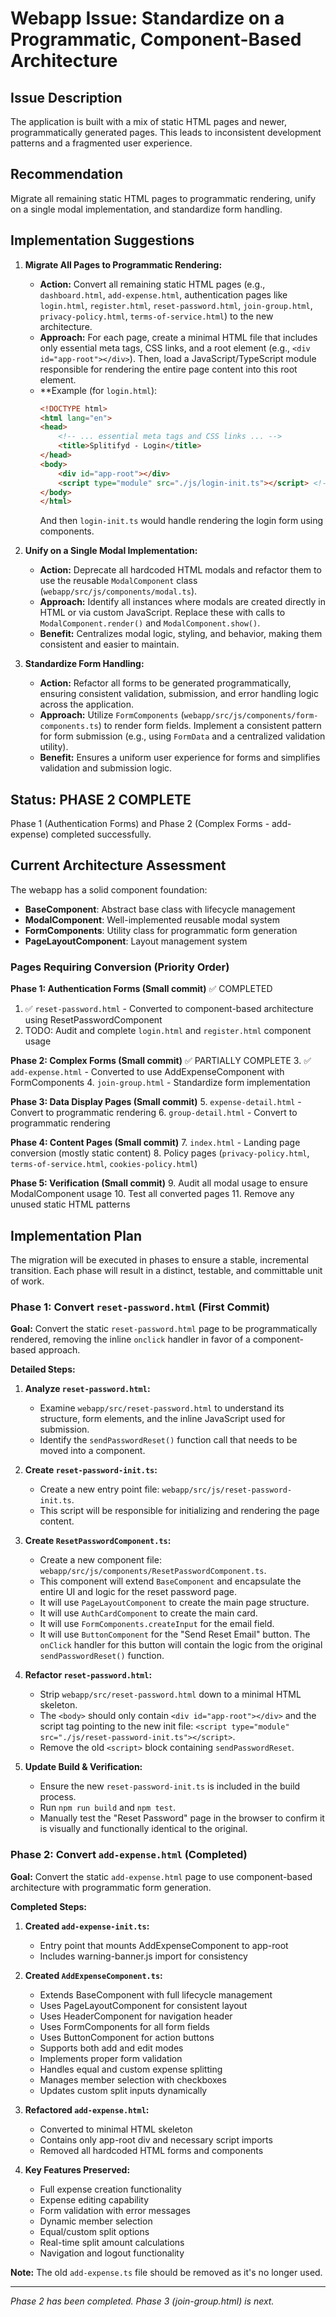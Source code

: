 # Webapp Issue: Standardize on a Programmatic, Component-Based Architecture

## Issue Description

The application is built with a mix of static HTML pages and newer, programmatically generated pages. This leads to inconsistent development patterns and a fragmented user experience.

## Recommendation

Migrate all remaining static HTML pages to programmatic rendering, unify on a single modal implementation, and standardize form handling.

## Implementation Suggestions

1.  **Migrate All Pages to Programmatic Rendering:**
    *   **Action:** Convert all remaining static HTML pages (e.g., `dashboard.html`, `add-expense.html`, authentication pages like `login.html`, `register.html`, `reset-password.html`, `join-group.html`, `privacy-policy.html`, `terms-of-service.html`) to the new architecture.
    *   **Approach:** For each page, create a minimal HTML file that includes only essential meta tags, CSS links, and a root element (e.g., `<div id="app-root"></div>`). Then, load a JavaScript/TypeScript module responsible for rendering the entire page content into this root element.
    *   **Example (for `login.html`):
        ```html
        <!DOCTYPE html>
        <html lang="en">
        <head>
            <!-- ... essential meta tags and CSS links ... -->
            <title>Splitifyd - Login</title>
        </head>
        <body>
            <div id="app-root"></div>
            <script type="module" src="./js/login-init.ts"></script> <!-- New entry point -->
        </body>
        </html>
        ```
        And then `login-init.ts` would handle rendering the login form using components.

2.  **Unify on a Single Modal Implementation:**
    *   **Action:** Deprecate all hardcoded HTML modals and refactor them to use the reusable `ModalComponent` class (`webapp/src/js/components/modal.ts`).
    *   **Approach:** Identify all instances where modals are created directly in HTML or via custom JavaScript. Replace these with calls to `ModalComponent.render()` and `ModalComponent.show()`.
    *   **Benefit:** Centralizes modal logic, styling, and behavior, making them consistent and easier to maintain.

3.  **Standardize Form Handling:**
    *   **Action:** Refactor all forms to be generated programmatically, ensuring consistent validation, submission, and error handling logic across the application.
    *   **Approach:** Utilize `FormComponents` (`webapp/src/js/components/form-components.ts`) to render form fields. Implement a consistent pattern for form submission (e.g., using `FormData` and a centralized validation utility).
    *   **Benefit:** Ensures a uniform user experience for forms and simplifies validation and submission logic.

## Status: PHASE 2 COMPLETE 
Phase 1 (Authentication Forms) and Phase 2 (Complex Forms - add-expense) completed successfully.

## Current Architecture Assessment

The webapp has a solid component foundation:
- **BaseComponent**: Abstract base class with lifecycle management
- **ModalComponent**: Well-implemented reusable modal system
- **FormComponents**: Utility class for programmatic form generation
- **PageLayoutComponent**: Layout management system

### Pages Requiring Conversion (Priority Order)

**Phase 1: Authentication Forms (Small commit)** ✅ COMPLETED
1. ✅ `reset-password.html` - Converted to component-based architecture using ResetPasswordComponent
2. TODO: Audit and complete `login.html` and `register.html` component usage

**Phase 2: Complex Forms (Small commit)** ✅ PARTIALLY COMPLETE
3. ✅ `add-expense.html` - Converted to use AddExpenseComponent with FormComponents
4. `join-group.html` - Standardize form implementation

**Phase 3: Data Display Pages (Small commit)**
5. `expense-detail.html` - Convert to programmatic rendering
6. `group-detail.html` - Convert to programmatic rendering

**Phase 4: Content Pages (Small commit)**
7. `index.html` - Landing page conversion (mostly static content)
8. Policy pages (`privacy-policy.html`, `terms-of-service.html`, `cookies-policy.html`)

**Phase 5: Verification (Small commit)**
9. Audit all modal usage to ensure ModalComponent usage
10. Test all converted pages
11. Remove any unused static HTML patterns

## Implementation Plan

The migration will be executed in phases to ensure a stable, incremental transition. Each phase will result in a distinct, testable, and committable unit of work.

### Phase 1: Convert `reset-password.html` (First Commit)

**Goal:** Convert the static `reset-password.html` page to be programmatically rendered, removing the inline `onclick` handler in favor of a component-based approach.

**Detailed Steps:**

1.  **Analyze `reset-password.html`:**
    *   Examine `webapp/src/reset-password.html` to understand its structure, form elements, and the inline JavaScript used for submission.
    *   Identify the `sendPasswordReset()` function call that needs to be moved into a component.

2.  **Create `reset-password-init.ts`:**
    *   Create a new entry point file: `webapp/src/js/reset-password-init.ts`.
    *   This script will be responsible for initializing and rendering the page content.

3.  **Create `ResetPasswordComponent.ts`:**
    *   Create a new component file: `webapp/src/js/components/ResetPasswordComponent.ts`.
    *   This component will extend `BaseComponent` and encapsulate the entire UI and logic for the reset password page.
    *   It will use `PageLayoutComponent` to create the main page structure.
    *   It will use `AuthCardComponent` to create the main card.
    *   It will use `FormComponents.createInput` for the email field.
    *   It will use `ButtonComponent` for the "Send Reset Email" button. The `onClick` handler for this button will contain the logic from the original `sendPasswordReset()` function.

4.  **Refactor `reset-password.html`:**
    *   Strip `webapp/src/reset-password.html` down to a minimal HTML skeleton.
    *   The `<body>` should only contain `<div id="app-root"></div>` and the script tag pointing to the new init file: `<script type="module" src="./js/reset-password-init.ts"></script>`.
    *   Remove the old `<script>` block containing `sendPasswordReset`.

5.  **Update Build & Verification:**
    *   Ensure the new `reset-password-init.ts` is included in the build process.
    *   Run `npm run build` and `npm test`.
    *   Manually test the "Reset Password" page in the browser to confirm it is visually and functionally identical to the original.

### Phase 2: Convert `add-expense.html` (Completed)

**Goal:** Convert the static `add-expense.html` page to use component-based architecture with programmatic form generation.

**Completed Steps:**

1. **Created `add-expense-init.ts`:**
   - Entry point that mounts AddExpenseComponent to app-root
   - Includes warning-banner.js import for consistency

2. **Created `AddExpenseComponent.ts`:**
   - Extends BaseComponent with full lifecycle management
   - Uses PageLayoutComponent for consistent layout
   - Uses HeaderComponent for navigation header
   - Uses FormComponents for all form fields
   - Uses ButtonComponent for action buttons
   - Supports both add and edit modes
   - Implements proper form validation
   - Handles equal and custom expense splitting
   - Manages member selection with checkboxes
   - Updates custom split inputs dynamically

3. **Refactored `add-expense.html`:**
   - Converted to minimal HTML skeleton
   - Contains only app-root div and necessary script imports
   - Removed all hardcoded HTML forms and components

4. **Key Features Preserved:**
   - Full expense creation functionality
   - Expense editing capability
   - Form validation with error messages
   - Dynamic member selection
   - Equal/custom split options
   - Real-time split amount calculations
   - Navigation and logout functionality

**Note:** The old `add-expense.ts` file should be removed as it's no longer used.

---

*Phase 2 has been completed. Phase 3 (join-group.html) is next.*
